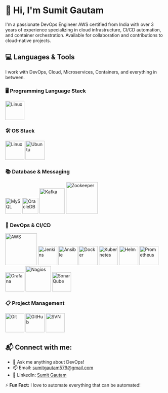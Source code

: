 
# 👋 Hi, I'm Sumit Gautam  

I'm a passionate DevOps Engineer AWS certified from India with over 3 years of experience specializing in cloud infrastructure, CI/CD automation, and container orchestration. Available for collaboration and contributions to cloud-native projects.

## 💻 Languages & Tools
I work with DevOps, Cloud, Microservices, Containers, and everything in between.

### 🖥️ Programming Language Stack
<img src="assets/bash.svg" alt="Linux"  title="BASH" width="60"/>

### 🛠️ OS Stack
<img src="assets/linux.svg" alt="Linux"  title="LINUX" width="60"/> <img src="assets/ubuntu.svg" alt="Ubuntu"  title="Ubuntu" width="60"/>

### 📚 Database & Messaging
<img src="assets/mysql.svg" alt="MySQL"  title='MySQL' width="50"/> <img src="assets/oracle.svg" alt="OracleDB" title='OracleDB' width="50"/> <img src="assets/kafka.svg" alt="Kafka" title='kafka' width="80"/> <img src="https://github.com/sumitgautam579/sumitgautam88/blob/main/assets/apache-zookeeper.svg" alt="Zookeeper" title='zookeeper' width="100"/>

### 🔧 DevOps & CI/CD

<img src="assets/aws.svg" alt="AWS" title='AWS' width="100"/> <img src="assets/jenkins.svg" alt="Jenkins" title='JENKINS' width="60"/> <img src="https://github.com/sumitgautam579/sumitgautam88/blob/main/assets/ansible.svg" alt="Ansible" title='Ansible' width="60"/>  <img src="assets/docker.svg" alt="Docker" title='Docker' width="60"/> <img src="assets/kubernetes.svg" alt="Kubernetes" title='kubernetes' width="60"/> <img src="assets/helm.svg" alt="Helm" title='Helm' width="60"/> <img src="assets/prometheus.svg" alt="Prometheus" title='Prometheus' width="60"/> <img src="assets/grafana.svg" alt="Grafana" title='Grafana' width="60"/> <img src="assets/nagios.svg" alt="Nagios" title='Nagios' width="80"/> <img src="assets/sonarqube.svg" alt="SonarQube" title='SonarQube' width="60"/>


### 📋 Project Management
<img src="assets/git.svg" alt="Git"  title='Git' w width="60"/> <img src="assets/github.svg" alt="GitHub" title='Github' w width="60"/> <img src="assets/svn.svg" alt="SVN" title='SVN' width="60"/>


## 📬 Connect with me:
- 💬 Ask me anything about DevOps!
- 📫 Email: [sumitgautam579@gmail.com](mailto:sumitgautam579@gmail.com)
- 🔗 LinkedIn: [Sumit Gautam](https://www.linkedin.com/in/sumitgautam95783)

⚡ **Fun Fact:** I love to automate everything that can be automated!  
